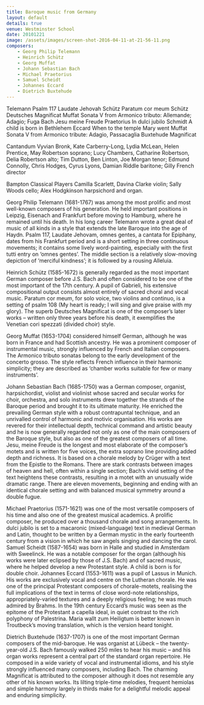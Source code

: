 ```yaml
---
title: Baroque music from Germany
layout: default
details: true
venue: Westminster School
date: 20101221
image: /assets/images/screen-shot-2016-04-11-at-21-56-11.png
composers:
    - Georg Philip Telemann
    - Heinrich Schütz
    - Georg Muffat
    - Johann Sebastian Bach
    - Michael Praetorius
    - Samuel Scheidt
    - Johannes Eccard
    - Dietrich Buxtehude
---
```


Telemann Psalm 117 Laudate Jehovah
Schütz Paratum cor meum
Schütz Deutsches Magnificat
Muffat Sonata V from Armonico tributo: Allemande; Adagio; Fuga
Bach Jesu meine Freude
Praetorius In dulci jubilo
Schmidt A child is born in Bethlehem
Eccard When to the temple Mary went
Muffat Sonata V from Armonico tribute: Adagio, Passacaglia
Buxtehude Magnificat

Cantandum Vyvian Bronk, Kate Carberry-Long, Lydia McLean, Helen Prentice, May Robertson soprano; Lucy Chambers, Catharine Robertson, Delia Robertson alto; Tim Dutton, Ben Linton, Joe Morgan tenor; Edmund Connolly, Chris Hodges, Cyrus Lyons, Damian Riddle baritone; Gilly French director

Bampton Classical Players Camilla Scarlett, Davina Clarke violin; Sally Woods cello; Alex Hodgkinson harpsichord and organ.

Georg Philip Telemann (1681-1767) was among the most prolific and most well-known composers of his generation. He held important positions in Leipzig, Eisenach and Frankfurt before moving to Hamburg, where he remained until his death. In his long career Telemann wrote a great deal of music of all kinds in a style that extends the late Baroque into the age of Haydn. Psalm 117, Laudate Jehovam, omnes gentes, a cantata for Epiphany, dates from his Frankfurt period and is a short setting in three continuous movements; it contains some lively word-painting, especially with the first tutti entry on ‘omnes gentes’. The middle section is a relatively slow-moving depiction of ‘merciful kindness’; it is followed by a rousing Alleluia.

Heinrich Schütz (1585-1672) is generally regarded as the most important German composer before J.S. Bach and often considered to be one of the most important of the 17th century. A pupil of Gabrieli, his extensive compositional output consists almost entirely of sacred choral and vocal music. Paratum cor meum, for solo voice, two violins and continuo, is a setting of psalm 108 (My heart is ready; I will sing and give praise with my glory). The superb Deutsches Magnificat is one of the composer’s later works – written only three years before his death, it exemplifies the Venetian cori spezzati (divided choir) style.

Georg Muffat (1653-1704) considered himself German, although he was born in France and had Scottish ancestry. He was a prominent composer of instrumental music, strongly influenced by French and Italian composers. The Armonico tributo sonatas belong to the early development of the concerto grosso. The style reflects French influence in their harmonic simplicity; they are described as ‘chamber works suitable for few or many instruments’.

Johann Sebastian Bach (1685-1750) was a German composer, organist, harpsichordist, violist and violinist whose sacred and secular works for choir, orchestra, and solo instruments drew together the strands of the Baroque period and brought it to its ultimate maturity. He enriched the prevailing German style with a robust contrapuntal technique, and an unrivalled control of harmonic and motivic organisation. His works are revered for their intellectual depth, technical command and artistic beauty and he is now generally regarded not only as one of the main composers of the Baroque style, but also as one of the greatest composers of all time. Jesu, meine Freude is the longest and most elaborate of the composer’s motets and is written for five voices, the extra soprano line providing added depth and richness. It is based on a chorale melody by Crüger with a text from the Epistle to the Romans. There are stark contrasts between images of heaven and hell, often within a single section; Bach’s vivid setting of the text heightens these contrasts, resulting in a motet with an unusually wide dramatic range. There are eleven movements, beginning and ending with an identical chorale setting and with balanced musical symmetry around a double fugue.

Michael Praetorius (1571-1621) was one of the most versatile composers of his time and also one of the greatest musical academics. A prolific composer, he produced over a thousand chorale and song arrangements. In dulci jubilo is set to a macaronic (mixed-language) text in medieval German and Latin, thought to be written by a German mystic in the early fourteenth century from a vision in which he saw angels singing and dancing the carol. Samuel Scheidt (1587-1654) was born in Halle and studied in Amsterdam with Sweelinck. He was a notable composer for the organ (although his works were later eclipsed by those of J.S. Bach) and of sacred music, where he helped develop a new Protestant style. A child is born is for double choir. Johannes Eccard (1553-1611) was a pupil of Lassus in Munich. His works are exclusively vocal and centre on the Lutheran chorale. He was one of the principal Protestant composers of chorale-motets, realising the full implications of the text in terms of close word-note relationships, appropriately-varied textures and a deeply religious feeling; he was much admired by Brahms. In the 19th century Eccard’s music was seen as the epitome of the Protestant a capella ideal, in quiet contrast to the rich polyphony of Palestrina. Maria wallt zum Heiligtum is better known in Troutbeck’s moving translation, which is the version heard tonight.

Dietrich Buxtehude (1637-1707) is one of the most important German composers of the mid-baroque. He was organist at Lübeck – the twenty-year-old J.S. Bach famously walked 250 miles to hear his music – and his organ works represent a central part of the standard organ repertoire. He composed in a wide variety of vocal and instrumental idioms, and his style strongly influenced many composers, including Bach. The charming Magnificat is attributed to the composer although it does not resemble any other of his known works. Its lilting triple-time melodies, frequent hemiolas and simple harmony largely in thirds make for a delightful melodic appeal and enduring simplicity.

